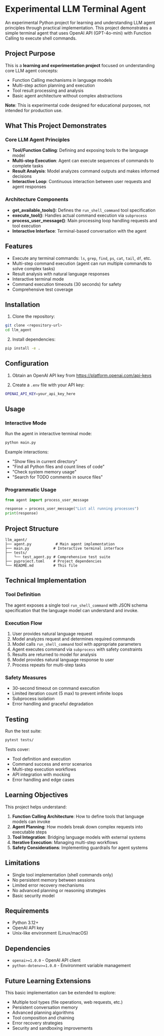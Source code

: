 # Experimental LLM Terminal Agent

An experimental Python project for learning and understanding LLM agent principles through practical implementation. This project demonstrates a simple terminal agent that uses OpenAI API (GPT-4o-mini) with Function Calling to execute shell commands.

## Project Purpose

This is a **learning and experimentation project** focused on understanding core LLM agent concepts:

- Function Calling mechanisms in language models
- Multi-step action planning and execution
- Tool result processing and analysis
- Basic agent architecture without complex abstractions

**Note**: This is experimental code designed for educational purposes, not intended for production use.

## What This Project Demonstrates

### Core LLM Agent Principles

- **Tool/Function Calling**: Defining and exposing tools to the language model
- **Multi-step Execution**: Agent can execute sequences of commands to complete tasks
- **Result Analysis**: Model analyzes command outputs and makes informed decisions
- **Interactive Loop**: Continuous interaction between user requests and agent responses

### Architecture Components

- **get_available_tools()**: Defines the `run_shell_command` tool specification
- **execute_tool()**: Handles actual command execution via `subprocess`
- **process_user_message()**: Main processing loop handling requests and tool execution
- **Interactive Interface**: Terminal-based conversation with the agent

## Features

- Execute any terminal commands: `ls`, `grep`, `find`, `ps`, `cat`, `tail`, `df`, etc.
- Multi-step command execution (agent can run multiple commands to solve complex tasks)
- Result analysis with natural language responses
- Interactive terminal mode
- Command execution timeouts (30 seconds) for safety
- Comprehensive test coverage

## Installation

1. Clone the repository:
```bash
git clone <repository-url>
cd llm_agent
```

2. Install dependencies:
```bash
pip install -e .
```

## Configuration

1. Obtain an OpenAI API key from https://platform.openai.com/api-keys

2. Create a `.env` file with your API key:
```bash
OPENAI_API_KEY=your_api_key_here
```

## Usage

### Interactive Mode

Run the agent in interactive terminal mode:

```bash
python main.py
```

Example interactions:
- "Show files in current directory"
- "Find all Python files and count lines of code"
- "Check system memory usage"
- "Search for TODO comments in source files"

### Programmatic Usage

```python
from agent import process_user_message

response = process_user_message("List all running processes")
print(response)
```

## Project Structure

```
llm_agent/
├── agent.py           # Main agent implementation
├── main.py           # Interactive terminal interface
├── tests/
│   └── test_agent.py # Comprehensive test suite
├── pyproject.toml    # Project dependencies
└── README.md         # This file
```

## Technical Implementation

### Tool Definition

The agent exposes a single tool `run_shell_command` with JSON schema specification that the language model can understand and invoke.

### Execution Flow

1. User provides natural language request
2. Model analyzes request and determines required commands
3. Model calls `run_shell_command` tool with appropriate parameters
4. Agent executes command via `subprocess` with safety constraints
5. Results are returned to model for analysis
6. Model provides natural language response to user
7. Process repeats for multi-step tasks

### Safety Measures

- 30-second timeout on command execution
- Limited iteration count (5 max) to prevent infinite loops
- Subprocess isolation
- Error handling and graceful degradation

## Testing

Run the test suite:

```bash
pytest tests/
```

Tests cover:
- Tool definition and execution
- Command success and error scenarios
- Multi-step execution workflows
- API integration with mocking
- Error handling and edge cases

## Learning Objectives

This project helps understand:

1. **Function Calling Architecture**: How to define tools that language models can invoke
2. **Agent Planning**: How models break down complex requests into executable steps
3. **Tool Integration**: Bridging language models with external systems
4. **Iterative Execution**: Managing multi-step workflows
5. **Safety Considerations**: Implementing guardrails for agent systems

## Limitations

- Single tool implementation (shell commands only)
- No persistent memory between sessions
- Limited error recovery mechanisms
- No advanced planning or reasoning strategies
- Basic security model

## Requirements

- Python 3.12+
- OpenAI API key
- Unix-like environment (Linux/macOS)

## Dependencies

- `openai>=1.0.0` - OpenAI API client
- `python-dotenv>=1.0.0` - Environment variable management

## Future Learning Extensions

This basic implementation can be extended to explore:

- Multiple tool types (file operations, web requests, etc.)
- Persistent conversation memory
- Advanced planning algorithms
- Tool composition and chaining
- Error recovery strategies
- Security and sandboxing improvements